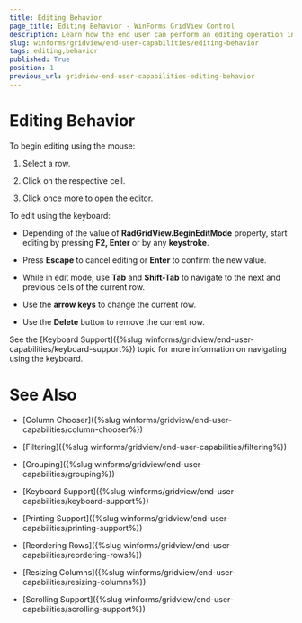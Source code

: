 ```yaml
---
title: Editing Behavior
page_title: Editing Behavior - WinForms GridView Control
description: Learn how the end user can perform an editing operation in WinForms GridView. 
slug: winforms/gridview/end-user-capabilities/editing-behavior
tags: editing,behavior
published: True
position: 1
previous_url: gridview-end-user-capabilities-editing-behavior
---
```


# Editing Behavior

To begin editing using the mouse:

1. Select a row.

1. Click on the respective cell.

1. Click once more to open the editor. 

To edit using the keyboard:

* Depending of the value of __RadGridView.BeginEditMode__ property, start editing by pressing __F2, Enter__ or by any __keystroke__.

* Press __Escape__ to cancel editing or __Enter__ to confirm the new value.

* While in edit mode, use __Tab__ and __Shift-Tab__ to navigate to the next and previous cells of the current row. 

* Use the __arrow keys__ to change the current row.

* Use the __Delete__ button to remove the current row.

See the [Keyboard Support]({%slug winforms/gridview/end-user-capabilities/keyboard-support%}) topic for more information on navigating using the keyboard.
# See Also
* [Column Chooser]({%slug winforms/gridview/end-user-capabilities/column-chooser%})

* [Filtering]({%slug winforms/gridview/end-user-capabilities/filtering%})

* [Grouping]({%slug winforms/gridview/end-user-capabilities/grouping%})

* [Keyboard Support]({%slug winforms/gridview/end-user-capabilities/keyboard-support%})

* [Printing Support]({%slug winforms/gridview/end-user-capabilities/printing-support%})

* [Reordering Rows]({%slug winforms/gridview/end-user-capabilities/reordering-rows%})

* [Resizing Columns]({%slug winforms/gridview/end-user-capabilities/resizing-columns%})

* [Scrolling Support]({%slug winforms/gridview/end-user-capabilities/scrolling-support%})

